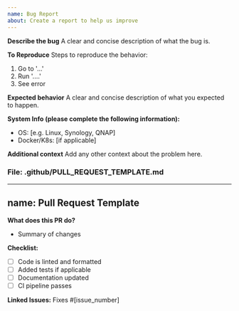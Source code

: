 ```yaml
---
name: Bug Report
about: Create a report to help us improve
---
```


**Describe the bug**
A clear and concise description of what the bug is.

**To Reproduce**
Steps to reproduce the behavior:
1. Go to '...'
2. Run '....'
3. See error

**Expected behavior**
A clear and concise description of what you expected to happen.

**System Info (please complete the following information):**
- OS: [e.g. Linux, Synology, QNAP]
- Docker/K8s: [if applicable]

**Additional context**
Add any other context about the problem here.

### File: .github/PULL_REQUEST_TEMPLATE.md
---
name: Pull Request Template
---

**What does this PR do?**
- Summary of changes

**Checklist:**
- [ ] Code is linted and formatted
- [ ] Added tests if applicable
- [ ] Documentation updated
- [ ] CI pipeline passes

**Linked Issues:**
Fixes #[issue_number]